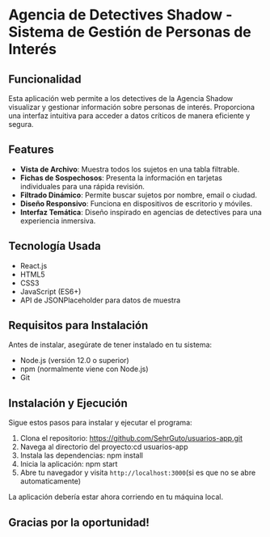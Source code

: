# Agencia de Detectives Shadow - Sistema de Gestión de Personas de Interés

## Funcionalidad

Esta aplicación web permite a los detectives de la Agencia Shadow visualizar y gestionar información sobre personas de interés. Proporciona una interfaz intuitiva para acceder a datos críticos de manera eficiente y segura.

## Features

- **Vista de Archivo**: Muestra todos los sujetos en una tabla filtrable.
- **Fichas de Sospechosos**: Presenta la información en tarjetas individuales para una rápida revisión.
- **Filtrado Dinámico**: Permite buscar sujetos por nombre, email o ciudad.
- **Diseño Responsivo**: Funciona en dispositivos de escritorio y móviles.
- **Interfaz Temática**: Diseño inspirado en agencias de detectives para una experiencia inmersiva.

## Tecnología Usada

- React.js
- HTML5
- CSS3
- JavaScript (ES6+)
- API de JSONPlaceholder para datos de muestra

## Requisitos para Instalación

Antes de instalar, asegúrate de tener instalado en tu sistema:

- Node.js (versión 12.0 o superior)
- npm (normalmente viene con Node.js)
- Git

## Instalación y Ejecución

Sigue estos pasos para instalar y ejecutar el programa:

1. Clona el repositorio: https://github.com/SehrGuto/usuarios-app.git
2. Navega al directorio del proyecto:cd usuarios-app
3. Instala las dependencias: npm install
4. Inicia la aplicación: npm start
5. Abre tu navegador y visita `http://localhost:3000`(si es que no se abre automaticamente)

La aplicación debería estar ahora corriendo en tu máquina local.

## Gracias por la oportunidad!

